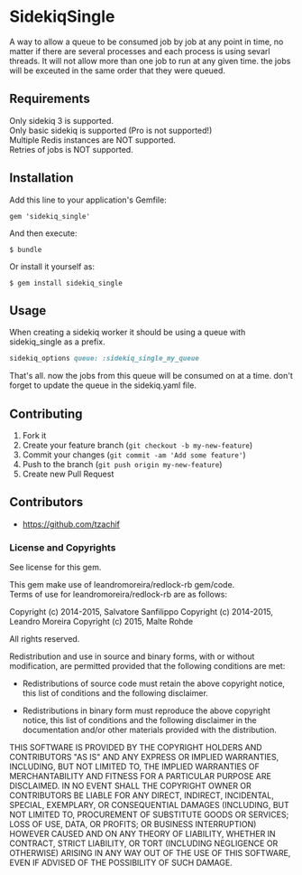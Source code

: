 # SidekiqSingle

A way to allow a queue to be consumed job by job at any point in time, no matter if there are several processes and each process is using sevarl threads. It will not allow more than one job to run at any given time. the jobs will be exceuted in the same order that they were queued.

## Requirements

Only sidekiq 3 is supported.  
Only basic sidekiq is supported (Pro is not supported!)  
Multiple Redis instances are NOT supported.  
Retries of jobs is NOT supported.  

## Installation

Add this line to your application's Gemfile:

    gem 'sidekiq_single'

And then execute:

    $ bundle

Or install it yourself as:

    $ gem install sidekiq_single

## Usage
When creating a sidekiq worker it should be using a queue with sidekiq_single as a prefix.
```ruby
sidekiq_options queue: :sidekiq_single_my_queue
```
That's all. now the jobs from this queue will be consumed on at a time. don't forget to update the queue in the sidekiq.yaml file.

## Contributing

1. Fork it
2. Create your feature branch (`git checkout -b my-new-feature`)
3. Commit your changes (`git commit -am 'Add some feature'`)
4. Push to the branch (`git push origin my-new-feature`)
5. Create new Pull Request

## Contributors
- https://github.com/tzachif

### License and Copyrights  
See license for this gem.  

This gem make use of leandromoreira/redlock-rb gem/code.  
Terms of use for leandromoreira/redlock-rb are as follows:  

Copyright (c) 2014-2015, Salvatore Sanfilippo <antirez at gmail dot com>
Copyright (c) 2014-2015, Leandro Moreira <leandro dot ribeiro dot moreira at gmail dot com>
Copyright (c) 2015,      Malte Rohde <malte dot rohde at flavoursys dot com>

All rights reserved.

Redistribution and use in source and binary forms, with or without
modification, are permitted provided that the following conditions are met:

* Redistributions of source code must retain the above copyright notice,
  this list of conditions and the following disclaimer.

* Redistributions in binary form must reproduce the above copyright notice,
  this list of conditions and the following disclaimer in the documentation
  and/or other materials provided with the distribution.

THIS SOFTWARE IS PROVIDED BY THE COPYRIGHT HOLDERS AND CONTRIBUTORS "AS IS" AND
ANY EXPRESS OR IMPLIED WARRANTIES, INCLUDING, BUT NOT LIMITED TO, THE IMPLIED
WARRANTIES OF MERCHANTABILITY AND FITNESS FOR A PARTICULAR PURPOSE ARE
DISCLAIMED. IN NO EVENT SHALL THE COPYRIGHT OWNER OR CONTRIBUTORS BE LIABLE FOR
ANY DIRECT, INDIRECT, INCIDENTAL, SPECIAL, EXEMPLARY, OR CONSEQUENTIAL DAMAGES
(INCLUDING, BUT NOT LIMITED TO, PROCUREMENT OF SUBSTITUTE GOODS OR SERVICES;
LOSS OF USE, DATA, OR PROFITS; OR BUSINESS INTERRUPTION) HOWEVER CAUSED AND ON
ANY THEORY OF LIABILITY, WHETHER IN CONTRACT, STRICT LIABILITY, OR TORT
(INCLUDING NEGLIGENCE OR OTHERWISE) ARISING IN ANY WAY OUT OF THE USE OF THIS
SOFTWARE, EVEN IF ADVISED OF THE POSSIBILITY OF SUCH DAMAGE.
